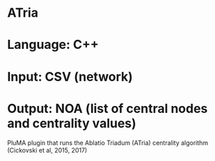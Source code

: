# ATria
# Language: C++
# Input: CSV (network)
# Output: NOA (list of central nodes and centrality values)
PluMA plugin that runs the Ablatio Triadum (ATria) centrality algorithm (Cickovski et al, 2015, 2017)
